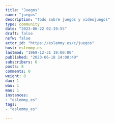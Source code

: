 ```yaml
---
title: "Juegos" 
name: "juegos"
description: "Todo sobre juegos y videojuegos"
type: community
date: "2023-06-22 02:19:55"
draft: false
nsfw: false
actor_id: "https://eslemmy.es/c/juegos"
host: eslemmy.es
lastmod: "1969-12-31 19:00:00"
published: "2023-06-18 14:08:40"
subscribers: 6
posts: 8
comments: 0
weight: 8
dau: 1
wau: 1
mau: 1
instances:
- "eslemmy_es"
tags: 
- "eslemmy_es"

---
```

